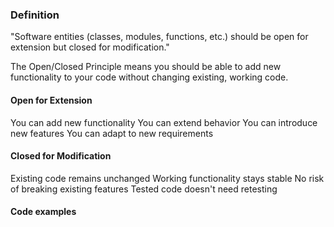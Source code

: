 ### Definition
>
"Software entities (classes, modules, functions, etc.) should be open for extension but closed for modification."

The Open/Closed Principle means you should be able to add new functionality to your code without changing existing, working code.

#### Open for Extension
You can add new functionality
You can extend behavior
You can introduce new features
You can adapt to new requirements

#### Closed for Modification
Existing code remains unchanged
Working functionality stays stable
No risk of breaking existing features
Tested code doesn't need retesting


#### Code examples


